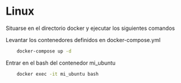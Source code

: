 # Linux

Situarse en el directorio docker  y ejecutar los siguientes comandos

Levantar los contenedores definidos en docker-compose.yml
````bash
    docker-compose up -d
````

Entrar en el bash del contenedor mi_ubuntu
````bash
    docker exec -it mi_ubuntu bash
````